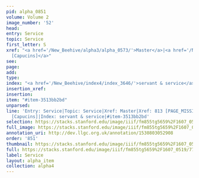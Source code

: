 ```yaml
---
pid: alpha_0851
volume: Volume 2
image_number: '52'
head: 
entry: Service
topic: Service
first_letter: S
xref: "<a href='/New_Beehive/alpha3/alpha_0573/'>Master</a>|<a href='/New_Beehive/toc/toc2_258/'>1322
  [Capucins]</a>"
see: 
page: 
add: 
type: 
index: "<a href='/New_Beehive/index4/index_3646/'>servant & service</a>"
insertion_xref: 
insertion: 
item: "#item-3513bb2bd"
unparsed: 
line: 'Entry: Service|Topic: Service|Xref: Master|Xref: 813 [PAGE_MISSING]|Xref: 1322
  [Capucins]|Index: servant & service|#item-3513bb2bd'
selection: https://stacks.stanford.edu/image/iiif/fm855tg5659%2F1607_0519/774,183,3043,451/full/0/default.jpg
full_image: https://stacks.stanford.edu/image/iiif/fm855tg5659%2F1607_0519/full/full/0/default.jpg
annotation_uri: http://dev.llgc.org.uk/annotation/1530803052908
order: '851'
thumbnail: https://stacks.stanford.edu/image/iiif/fm855tg5659%2F1607_0519/774,183,600,180/250,/0/default.jpg
full: https://stacks.stanford.edu/image/iiif/fm855tg5659%2F1607_0519/774,183,3043,451/full/0/default.jpg
label: Service
layout: alpha_item
collection: alpha4
---
```

